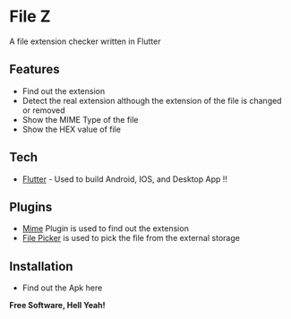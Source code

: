 # File Z
A file extension checker written in Flutter

## Features

- Find out the extension
- Detect the real extension although the extension of the file is changed or removed
- Show the MIME Type of the file
- Show the HEX value of file

## Tech

- [Flutter] - Used to build Android, IOS, and Desktop App !!

## Plugins

- [Mime] Plugin is used to find out the extension
- [File Picker] is used to pick the file from the external storage

## Installation

- Find out the Apk here

**Free Software, Hell Yeah!**

   [Flutter]: <https://flutter.dev/>
   [Mime]: <https://pub.dev/packages/mime>
   [File Picker]: <https://pub.dev/packages/file_picker>